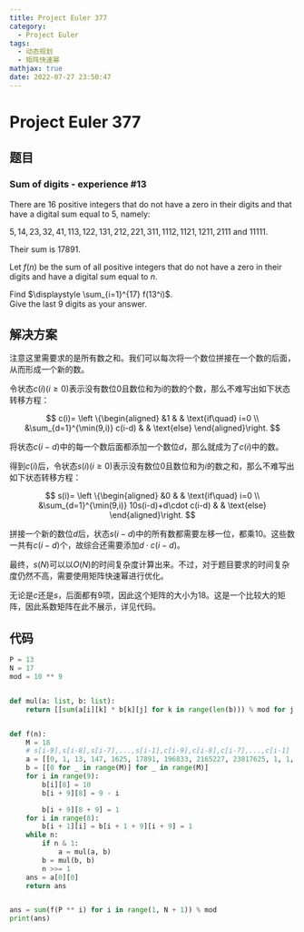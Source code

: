 ```yaml
---
title: Project Euler 377
category:
  - Project Euler
tags:
  - 动态规划
  - 矩阵快速幂
mathjax: true
date: 2022-07-27 23:50:47
---
```


<escape><!-- more --></escape>

# Project Euler 377

## 题目

### Sum of digits - experience #13

There are $16$ positive integers that do not have a zero in their digits and that have a digital sum equal to $5$, namely:

$5, 14, 23, 32, 41, 113, 122, 131, 212, 221, 311, 1112, 1121, 1211, 2111$ and $11111$.

Their sum is $17891$.

Let $f(n)$ be the sum of all positive integers that do not have a zero in their digits and have a digital sum equal to $n$.

Find $\displaystyle \sum_{i=1}^{17} f(13^i)$.<br />
Give the last $9$ digits as your answer.

## 解决方案

注意这里需要求的是所有数之和。我们可以每次将一个数位拼接在一个数的后面，从而形成一个新的数。

令状态$c(i)(i\ge 0)$表示没有数位$0$且数位和为$i$的数的个数，那么不难写出如下状态转移方程：

$$
c(i)=
\left \{\begin{aligned}
  &1  & & \text{if\quad} i=0 \\
  &\sum_{d=1}^{\min(9,i)} c(i-d) & & \text{else}
\end{aligned}\right.
$$

将状态$c(i-d)$中的每一个数后面都添加一个数位$d$，那么就成为了$c(i)$中的数。

得到$c(i)$后，令状态$s(i)(i\ge 0)$表示没有数位$0$且数位和为$i$的数之和，那么不难写出如下状态转移方程：

$$
s(i)=
\left \{\begin{aligned}
  &0  & & \text{if\quad} i=0 \\
  &\sum_{d=1}^{\min(9,i)} 10s(i-d)+d\cdot c(i-d) & & \text{else}
\end{aligned}\right.
$$

拼接一个新的数位$d$后，状态$s(i-d)$中的所有数都需要左移一位，都乘$10$。这些数一共有$c(i-d)$个，故综合还需要添加$d\cdot c(i-d)$。

最终，$s(N)$可以以$O(N)$的时间复杂度计算出来。不过，对于题目要求的时间复杂度仍然不高，需要使用矩阵快速幂进行优化。

无论是$c$还是$s$，后面都有$9$项，因此这个矩阵的大小为$18$。这是一个比较大的矩阵，因此系数矩阵在此不展示，详见代码。

## 代码

```py
P = 13
N = 17
mod = 10 ** 9


def mul(a: list, b: list):
    return [[sum(a[i][k] * b[k][j] for k in range(len(b))) % mod for j in range(len(b[0]))] for i in range(len(a))]


def f(n):
    M = 18
    # s[i-9],s[i-8],s[i-7],...,s[i-1],c[i-9],c[i-8],c[i-7],...,c[i-1]
    a = [[0, 1, 13, 147, 1625, 17891, 196833, 2165227, 23817625, 1, 1, 2, 4, 8, 16, 32, 64, 128]]
    b = [[0 for _ in range(M)] for _ in range(M)]
    for i in range(9):
        b[i][8] = 10
        b[i + 9][8] = 9 - i

        b[i + 9][8 + 9] = 1
    for i in range(8):
        b[i + 1][i] = b[i + 1 + 9][i + 9] = 1
    while n:
        if n & 1:
            a = mul(a, b)
        b = mul(b, b)
        n >>= 1
    ans = a[0][0]
    return ans


ans = sum(f(P ** i) for i in range(1, N + 1)) % mod
print(ans)

```
